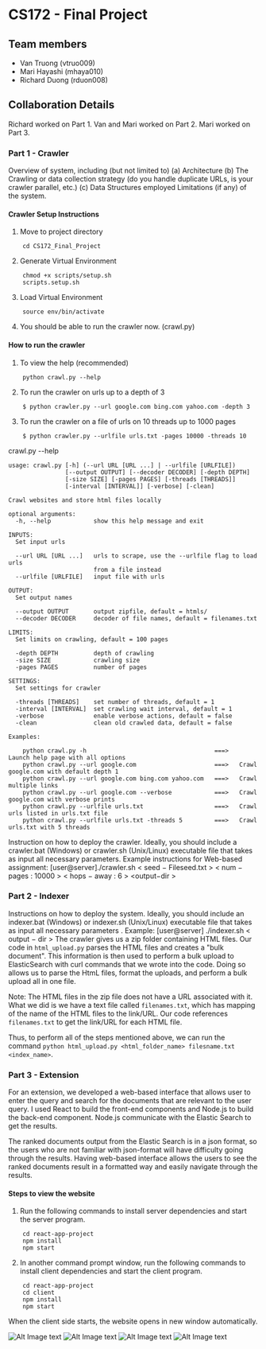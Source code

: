 # CS172 - Final Project

## Team members
- Van Truong (vtruo009)
- Mari Hayashi (mhaya010)
- Richard Duong (rduon008)

## Collaboration Details
Richard worked on Part 1.
Van and Mari worked on Part 2.
Mari worked on Part 3.

### Part 1 - Crawler
Overview of system, including (but not limited to)
(a) Architecture
(b) The Crawling or data collection strategy (do you handle duplicate URLs, is your crawler parallel, etc.)
(c) Data Structures employed
Limitations (if any) of the system.

#### Crawler Setup Instructions

1. Move to project directory
```
    cd CS172_Final_Project
```

2. Generate Virtual Environment
```
    chmod +x scripts/setup.sh
    scripts.setup.sh
```

3. Load Virtual Environment
```
    source env/bin/activate
```

4. You should be able to run the crawler now. (crawl.py)



#### How to run the crawler

1. To view the help (recommended)
```
    python crawl.py --help
```

2. To run the crawler on urls up to a depth of 3
```
    $ python crawler.py --url google.com bing.com yahoo.com -depth 3
```

3. To run the crawler on a file of urls on 10 threads up to 1000 pages
```
    $ python crawler.py --urlfile urls.txt -pages 10000 -threads 10
```

crawl.py --help

```
usage: crawl.py [-h] (--url URL [URL ...] | --urlfile [URLFILE])
                [--output OUTPUT] [--decoder DECODER] [-depth DEPTH]
                [-size SIZE] [-pages PAGES] [-threads [THREADS]]
                [-interval [INTERVAL]] [-verbose] [-clean]

Crawl websites and store html files locally

optional arguments:
  -h, --help            show this help message and exit

INPUTS:
  Set input urls

  --url URL [URL ...]   urls to scrape, use the --urlfile flag to load urls
                        from a file instead
  --urlfile [URLFILE]   input file with urls

OUTPUT:
  Set output names

  --output OUTPUT       output zipfile, default = htmls/
  --decoder DECODER     decoder of file names, default = filenames.txt

LIMITS:
  Set limits on crawling, default = 100 pages

  -depth DEPTH          depth of crawling
  -size SIZE            crawling size
  -pages PAGES          number of pages

SETTINGS:
  Set settings for crawler

  -threads [THREADS]    set number of threads, default = 1
  -interval [INTERVAL]  set crawling wait interval, default = 1
  -verbose              enable verbose actions, default = false
  -clean                clean old crawled data, default = false

Examples: 

    python crawl.py -h                                    ===>   Launch help page with all options
    python crawl.py --url google.com                      ===>   Crawl google.com with default depth 1
    python crawl.py --url google.com bing.com yahoo.com   ===>   Crawl multiple links
    python crawl.py --url google.com --verbose            ===>   Crawl google.com with verbose prints
    python crawl.py --urlfile urls.txt                    ===>   Crawl urls listed in urls.txt file
    python crawl.py --urlfile urls.txt -threads 5         ===>   Crawl urls.txt with 5 threads
```



Instruction on how to deploy the crawler. Ideally, you should include a crawler.bat (Windows) or crawler.sh (Unix/Linux) executable file that takes as input all necessary parameters. Example instructions for Web-based assignment: [user@server]./crawler.sh < seed − Fileseed.txt > < num − pages : 10000 > < hops − away : 6 > <output−dir >

### Part 2 - Indexer
Instructions on how to deploy the system. Ideally, you should include an indexer.bat (Windows) or indexer.sh (Unix/Linux) executable file that takes as input all necessary parameters .  Example: [user@server] ./indexer.sh < output − dir >
The crawler gives us a zip folder containing HTML files. Our code in ```html_upload.py``` parses the HTML files and creates a "bulk document". This information is then used to perform a bulk upload to ElasticSearch with curl commands that we wrote into the code. Doing so allows us to parse the HtmL files, format the uploads, and perform a bulk upload all in one file.

Note: The HTML files in the zip file does not have a URL associated with it. What we did is we have a text file called ```filenames.txt```, which has mapping of the name of the HTML files to the link/URL. Our code references ```filenames.txt``` to get the link/URL for each HTML file.

Thus, to perform all of the steps mentioned above, we can run the command ```python html_upload.py <html_folder_name> filesname.txt <index_name>```.

### Part 3 - Extension
For an extension, we developed a web-based interface that allows user to enter the query and search for the documents that are relevant to the user query. I used React  to build the front-end components and Node.js to build the back-end component. Node.js communicate with the Elastic Search to get the results.

The ranked documents output from the Elastic Search is in a json format, so the users who are not familiar with json-format will have difficulty going through the results. Having web-based interface allows the users to see the ranked documents result in a formatted way and easily navigate through the results.

#### Steps to view  the website

1. Run the following commands to install server dependencies and start the server program.
```
    cd react-app-project
    npm install
    npm start
```

2. In another command prompt window, run the following commands to install client dependencies and start the client program.

```
    cd react-app-project
    cd client
    npm install
    npm start
```
When the client side starts, the website opens in new window automatically.

![Alt Image text](/images/1.gif)
![Alt Image text](/images/1.png?raw=true)
![Alt Image text](/images/2.png?raw=true)
![Alt Image text](/images/3.png?raw=true)
